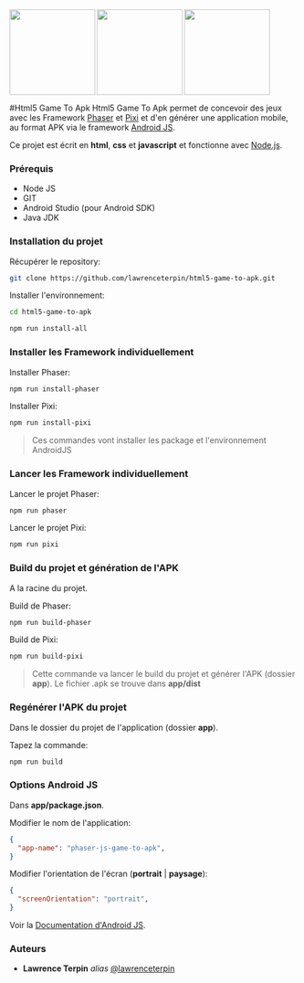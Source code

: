 <img src = "https://phaser.io/images/img.png" align="left" width ="150px">

<img src = "https://pixijs.download/pixijs-text.svg" align="left" width ="150px">

<img src = "https://android-js.github.io/img/icon.png" width ="150px">

#Html5 Game To Apk
Html5 Game To Apk permet de concevoir des jeux avec les Framework [Phaser](https://phaser.io/) et [Pixi](https://www.pixijs.com/) et d'en générer une application mobile, au format APK via le framework [Android JS](https://android-js.github.io/).

Ce projet est écrit en **html**, **css** et **javascript** et fonctionne avec [Node.js](https://nodejs.org/).

### Prérequis ###

* Node JS
* GIT
* Android Studio (pour Android SDK)
* Java JDK

### Installation du projet ###

Récupérer le repository:

```bash
git clone https://github.com/lawrenceterpin/html5-game-to-apk.git
```

Installer l'environnement:

```bash
cd html5-game-to-apk
```

```bash
npm run install-all
```

### Installer les Framework individuellement ###

Installer Phaser:

```bash
npm run install-phaser
```

Installer Pixi:

```bash
npm run install-pixi
```

> Ces commandes vont installer les package et l'environnement AndroidJS

### Lancer les Framework individuellement ###
    
Lancer le projet Phaser:

```bash
npm run phaser
```

Lancer le projet Pixi:

```bash
npm run pixi
```

### Build du projet et génération de l'APK ###

A la racine du projet.

Build de Phaser:

```bash
npm run build-phaser
```

Build de Pixi:

```bash
npm run build-pixi
```

    
> Cette commande va lancer le build du projet et générer l'APK (dossier **app**).
> Le fichier .apk se trouve dans **app/dist**

### Regénérer l'APK du projet ###

Dans le dossier du projet de l'application (dossier **app**).

Tapez la commande:

```bash
npm run build
```

### Options Android JS ###

Dans **app/package.json**.

Modifier le nom de l'application:

```json
{
  "app-name": "phaser-js-game-to-apk",
}
```

Modifier l'orientation de l'écran (**portrait** | **paysage**):

```json
{
  "screenOrientation": "portrait",
}
```

Voir la [Documentation d'Android JS](https://android-js.github.io/docs/).


### Auteurs ###

* **Lawrence Terpin** _alias_ [@lawrenceterpin](https://gist.github.com/lawrenceterpin)
